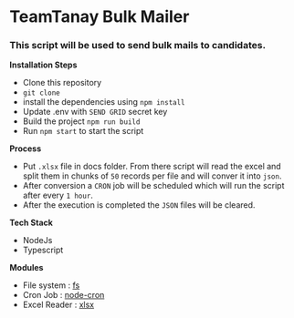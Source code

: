 # TeamTanay Bulk Mailer

### This script will be used to send bulk mails to candidates.


**Installation Steps** 
  
  - Clone this repository 
  - ``git clone ``
  - install the dependencies using ``npm install``
  - Update .env with `SEND GRID` secret key
  - Build the project `npm run build`
  - Run `npm start` to start the script


**Process**
- Put `.xlsx` file in docs folder. From there script will read the excel and split them in chunks of `50` records per file and will conver it into `json`.
- After conversion a `CRON` job will be scheduled which will run the script after every `1 hour`.
- After the execution is completed the `JSON` files will be cleared.

**Tech Stack**
- NodeJs
- Typescript

**Modules**
- File system : [fs](https://www.npmjs.com/package/fs) 
- Cron Job : [node-cron](https://www.npmjs.com/package/node-cron)
- Excel Reader : [xlsx](https://www.npmjs.com/package/xlsx)